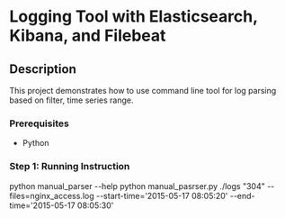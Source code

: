# Logging Tool with Elasticsearch, Kibana, and Filebeat

## Description
This project demonstrates how to use command line tool for log parsing based on filter, time series range.

### Prerequisites
- Python

### Step 1: Running Instruction
python manual_parser --help
python manual_pasrser.py ./logs "304" --files=nginx_access.log --start-time='2015-05-17 08:05:20' --end-time='2015-05-17 08:05:30' 
